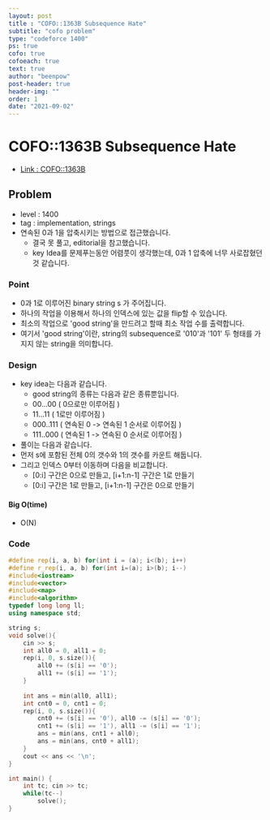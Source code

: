 ```yaml
---
layout: post
title : "COFO::1363B Subsequence Hate"
subtitle: "cofo problem"
type: "codeforce 1400"
ps: true
cofo: true
cofoeach: true
text: true
author: "beenpow"
post-header: true
header-img: ""
order: 1
date: "2021-09-02"
---
```

# COFO::1363B Subsequence Hate
- [Link : COFO::1363B](https://codeforces.com/problemset/problem/1363/B)


## Problem 

- level : 1400
- tag : implementation, strings
- 연속된 0과 1을 압축시키는 방법으로 접근했습니다.
  - 결국 못 풀고, editorial을 참고했습니다.
  - key Idea를 문제푸는동안 어렴풋이 생각했는데, 0과 1 압축에 너무 사로잡혔던 것 같습니다.

### Point
- 0과 1로 이루어진 binary string s 가 주어집니다.
- 하나의 작업을 이용해서 하나의 인덱스에 있는 값을 flip할 수 있습니다.
- 최소의 작업으로 'good string'을 만드려고 할때 최소 작업 수를 출력합니다.
- 여기서 'good string'이란, string의 subsequence로 '010'과 '101' 두 형태를 가지지 않는 string을 의미합니다.

### Design
- key idea는 다음과 같습니다.
  -  good string의 종류는 다음과 같은 종류뿐입니다.
  - 00...00 ( 0으로만 이루어짐 )
  - 11...11 ( 1로만 이루어짐 )
  - 000..111 ( 연속된 0 -> 연속된 1 순서로 이루어짐 )
  - 111..000 ( 연속된 1 -> 연속된 0 순서로 이루어짐 )
- 풀이는 다음과 같습니다.
- 먼저 s에 포함된 전체 0의 갯수와 1의 갯수를 카운트 해둡니다.
- 그리고 인덱스 0부터 이동하며 다음을 비교합니다.
  - [0:i] 구간은 0으로 만들고, [i+1:n-1] 구간은 1로 만들기
  - [0:i] 구간은 1로 만들고,   [i+1:n-1] 구간은 0으로 만들기

#### Big O(time)
- O(N)

### Code

```cpp
#define rep(i, a, b) for(int i = (a); i<(b); i++)
#define r_rep(i, a, b) for(int i=(a); i>(b); i--)
#include<iostream>
#include<vector>
#include<map>
#include<algorithm>
typedef long long ll;
using namespace std;

string s;
void solve(){
    cin >> s;
    int all0 = 0, all1 = 0;
    rep(i, 0, s.size()){
        all0 += (s[i] == '0');
        all1 += (s[i] == '1');
    }
    
    int ans = min(all0, all1);
    int cnt0 = 0, cnt1 = 0;
    rep(i, 0, s.size()){
        cnt0 += (s[i] == '0'), all0 -= (s[i] == '0');
        cnt1 += (s[i] == '1'), all1 -= (s[i] == '1');
        ans = min(ans, cnt1 + all0);
        ans = min(ans, cnt0 + all1);
    }
    cout << ans << '\n';
}

int main() {
    int tc; cin >> tc;
    while(tc--)
        solve();
}
```
